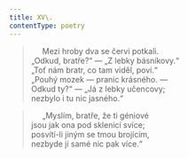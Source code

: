 ```yaml
---
title: XV\.
contentType: poetry
---
```


<section>

>      Mezi hroby dva se červi potkali.  
> „Odkud, bratře?“ — „Z lebky básníkovy.“  
> „Toť nám bratr, co tam viděl, poví.“  
> „Pouhý mozek — pranic krásného. —  
> Odkud ty?“ — „Já z lebky učencovy;  
> nezbylo i tu nic jasného.“

>      „Myslím, bratře, že ti géniové  
> jsou jak ona pod sklenicí svíce;  
> posvítí-li jiným se tmou brojícím,  
> nezbyde jí samé nic pak více.“

</section>

